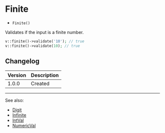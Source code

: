 # Finite

- `Finite()`

Validates if the input is a finite number.

```php
v::finite()->validate('10'); // true
v::finite()->validate(10); // true
```

## Changelog

Version | Description
--------|-------------
  1.0.0 | Created

***
See also:

  * [Digit](Digit.md)
  * [Infinite](Infinite.md)
  * [IntVal](IntVal.md)
  * [NumericVal](NumericVal.md)
